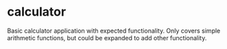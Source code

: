 # calculator

Basic calculator application with expected functionality. Only covers simple arithmetic functions, but could be expanded to add other functionality.